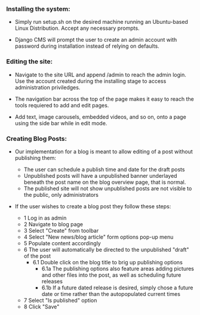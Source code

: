 ### Installing the system:

* Simply run setup.sh on the desired machine running an Ubuntu-based Linux Distribution. Accept any necessary prompts.

* Django CMS will prompt the user to create an admin account with password during installation instead of relying on defaults.


### Editing the site:

* Navigate to the site URL and append /admin to reach the admin login. Use the account created during the installing stage to access administration priviledges. 

* The navigation bar across the top of the page makes it easy to reach the tools requiered to add and edit pages.

* Add text, image carousels, embedded videos, and so on, onto a page using the side bar while in edit mode.



### Creating Blog Posts:

* Our implementation for a blog is meant to allow editing of a post without publishing them:
  * The user can schedule a publish time and date for the draft posts 
  * Unpublished posts will have a unpublished banner underlayed beneath the post name on the blog overview page, that is normal. 
  * The published site will not show unpublished posts are not visible to the public, only administrators

* If the user wishes to create a blog post they follow these steps:
	* 1 Log in as admin
  * 2 Navigate to blog page
  * 3 Select "Create" from toolbar
  * 4 Select "New news/blog article" form options pop-up menu
  * 5 Populate content accordingly
  * 6 The user will automatically be directed to the unpublished "draft" of the post
    * 6.1 Double click on the blog title to brig up publishing options
      * 6.1a The publishing options also feature areas adding pictures and other files into the post, as well as scheduling future releases
      * 6.1b If a future dated release is desired, simply chose a future date or time rather than the autopopulated current times
  * 7 Select "Is published" option
  * 8 Click "Save"
